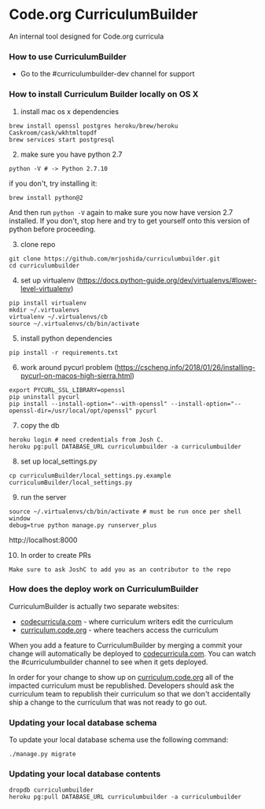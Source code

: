 Code.org CurriculumBuilder
=
An internal tool designed for Code.org curricula

### How to use CurriculumBuilder
- Go to the #curriculumbuilder-dev channel for support

### How to install Curriculum Builder locally on OS X

1. install mac os x dependencies

  ```
  brew install openssl postgres heroku/brew/heroku Caskroom/cask/wkhtmltopdf
  brew services start postgresql
  ```

2. make sure you have python 2.7

  ```
  python -V # -> Python 2.7.10
  ```
  if you don't, try installing it:
  ```
  brew install python@2
  ```
  And then run `python -V` again to make sure you now have version 2.7 installed. If you don't, stop here and try to get yourself onto this version of python before proceeding.

3. clone repo

```
git clone https://github.com/mrjoshida/curriculumbuilder.git
cd curriculumbuilder
```

4. set up virtualenv (https://docs.python-guide.org/dev/virtualenvs/#lower-level-virtualenv)

```
pip install virtualenv
mkdir ~/.virtualenvs
virtualenv ~/.virtualenvs/cb
source ~/.virtualenvs/cb/bin/activate
```

5. install python dependencies

```
pip install -r requirements.txt
```

6. work around pycurl problem (https://cscheng.info/2018/01/26/installing-pycurl-on-macos-high-sierra.html)

```
export PYCURL_SSL_LIBRARY=openssl
pip uninstall pycurl
pip install --install-option="--with-openssl" --install-option="--openssl-dir=/usr/local/opt/openssl" pycurl
```

7. copy the db

```
heroku login # need credentials from Josh C.
heroku pg:pull DATABASE_URL curriculumbuilder -a curriculumbuilder
```

8. set up local_settings.py

```
cp curriculumBuilder/local_settings.py.example curriculumBuilder/local_settings.py
```

9. run the server

```
source ~/.virtualenvs/cb/bin/activate # must be run once per shell window
debug=true python manage.py runserver_plus
```

http://localhost:8000

10. In order to create PRs 

```
Make sure to ask JoshC to add you as an contributor to the repo
```

### How does the deploy work on CurriculumBuilder

CurriculumBuilder is actually two separate websites:
* [codecurricula.com](codecurricula.com) - where curriculum writers edit the curriculum
* [curriculum.code.org](curriculum.code.org) - where teachers access the curriculum

When you add a feature to CurriculumBuilder by merging a commit your
change will automatically be deployed to [codecurricula.com](codecurricula.com).
You can watch the #curriculumbuilder channel to see when it gets deployed.

In order for your change to show up on [curriculum.code.org](curriculum.code.org)
all of the impacted curriculum must be republished. Developers should ask
the curriculum team to republish their curriculum so that we don't accidentally
ship a change to the curriculum that was not ready to go out.

### Updating your local database schema

To update your local database schema use the following command:
```
./manage.py migrate
```

### Updating your local database contents

```
dropdb curriculumbuilder
heroku pg:pull DATABASE_URL curriculumbuilder -a curriculumbuilder
```

